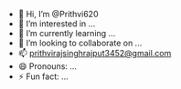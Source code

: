 - 👋 Hi, I’m @Prithvi620
- 👀 I’m interested in ...
- 🌱 I’m currently learning ...
- 💞️ I’m looking to collaborate on ...
- 📫 prithvirajsinghrajput3452@gmail.com
- 😄 Pronouns: ...
- ⚡ Fun fact: ...

<!---
Prithvi620/Prithvi620 is a ✨ special ✨ repository because its `README.md` (this file) appears on your GitHub profile.
You can click the Preview link to take a look at your changes.
--->
